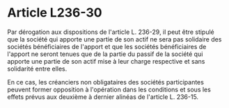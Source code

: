 # Article L236-30

Par dérogation aux dispositions de l'article L. 236-29, il peut être stipulé que la société qui apporte une partie de son actif ne sera pas solidaire des sociétés bénéficiaires de l'apport et que les sociétés bénéficiaires de l'apport ne seront tenues que de la partie du passif de la société qui apporte une partie de son actif mise à leur charge respective et sans solidarité entre elles.

En ce cas, les créanciers non obligataires des sociétés participantes peuvent former opposition à l'opération dans les conditions et sous les effets prévus aux deuxième à dernier alinéas de l'article L. 236-15.
